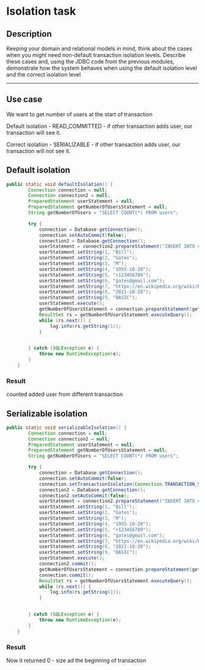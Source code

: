 # Isolation task

## Description
Keeping your domain and relational models in mind, think about the cases when you might need non-default transaction isolation levels. Describe these cases and, using the JDBC code from the previous modules, demonstrate how the system behaves when using the default isolation level and the correct isolation level

---

## Use case 
We want to get number of users at the start of transaction

Default isolation - READ_COMMITTED - if other transaction adds user, our transaction will see it.

Correct isolation - SERIALIZABLE - if other transaction adds user, our transaction will not see it.

## Default isolation
```java
public static void defaultIsolation() {
        Connection connection = null;
        Connection connection2 = null;
        PreparedStatement userStatement = null;
        PreparedStatement getNumberOfUsersStatement = null;
        String getNumberOfUsers = "SELECT COUNT(*) FROM users";

        try {
            connection = Database.getConnection();
            connection.setAutoCommit(false);
            connection2 = Database.getConnection();
            userStatement = connection2.prepareStatement("INSERT INTO users (name, surname, gender, birthday, phone_number, email, profile_photo_url, account_creation_date, client_type) VALUES (?, ?, ?, ?, ?, ?, ?, ?, ?)");
            userStatement.setString(1, "Bill");
            userStatement.setString(2, "Gates");
            userStatement.setString(3, "M");
            userStatement.setString(4, "1955-10-28");
            userStatement.setString(5, "+123456789");
            userStatement.setString(6, "gates@gmail.com");
            userStatement.setString(7, "https://en.wikipedia.org/wiki/Bill_Gates");
            userStatement.setString(8, "2021-10-28");
            userStatement.setString(9, "BASIC");
            userStatement.execute();
            getNumberOfUsersStatement = connection.prepareStatement(getNumberOfUsers);
            ResultSet rs = getNumberOfUsersStatement.executeQuery();
            while (rs.next()) {
                log.info(rs.getString(1));
            }


        } catch (SQLException e) {
            throw new RuntimeException(e);
        }
    }
```

### Result 
counted added user from different transaction

## Serializable isolation
```java
public static void serializableIsolation() {
        Connection connection = null;
        Connection connection2 = null;
        PreparedStatement userStatement = null;
        PreparedStatement getNumberOfUsersStatement = null;
        String getNumberOfUsers = "SELECT COUNT(*) FROM users";

        try {
            connection = Database.getConnection();
            connection.setAutoCommit(false);
            connection.setTransactionIsolation(Connection.TRANSACTION_SERIALIZABLE);
            connection2 = Database.getConnection();
            connection2.setAutoCommit(false);
            userStatement = connection2.prepareStatement("INSERT INTO users (name, surname, gender, birthday, phone_number, email, profile_photo_url, account_creation_date, client_type) VALUES (?, ?, ?, ?, ?, ?, ?, ?, ?)");
            userStatement.setString(1, "Bill");
            userStatement.setString(2, "Gates");
            userStatement.setString(3, "M");
            userStatement.setString(4, "1955-10-28");
            userStatement.setString(5, "+123456789");
            userStatement.setString(6, "gates@gmail.com");
            userStatement.setString(7, "https://en.wikipedia.org/wiki/Bill_Gates");
            userStatement.setString(8, "2021-10-28");
            userStatement.setString(9, "BASIC");
            userStatement.execute();
            connection2.commit();
            getNumberOfUsersStatement = connection.prepareStatement(getNumberOfUsers);
            connection.commit();
            ResultSet rs = getNumberOfUsersStatement.executeQuery();
            while (rs.next()) {
                log.info(rs.getString(1));
            }


        } catch (SQLException e) {
            throw new RuntimeException(e);
        }
    }
```

### Result
Now it returned 0 - size ad the beginning of transaction

